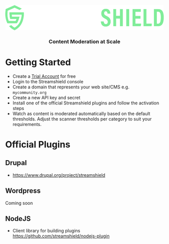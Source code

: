 <div align="center">
<img src="./SS_LOGO_PRIMARY.png" style="height: 80px;"/>
</div>

<h3 align="center">Content Moderation at Scale</h3>

# Getting Started

- Create a <a href="https://streamshield.ai" target="_blank">Trial Account</a> for free
- Login to the Streamshield console
- Create a domain that represents your web site/CMS e.g. `mycommunity.org`
- Create a new API key and secret
- Install one of the official Streamshield plugins and follow the activation steps
- Watch as content is moderated automatically based on the default thresholds. Adjust the scanner thresholds per category to suit your requirements.

# Official Plugins

## Drupal

- <a href="https://www.drupal.org/project/streamshield" target="_new">https://www.drupal.org/project/streamshield</a>

## Wordpress

Coming soon

## NodeJS

- Client library for building plugins <a href="https://github.com/streamshield/nodejs-plugin">https://github.com/streamshield/nodejs-plugin</a>
